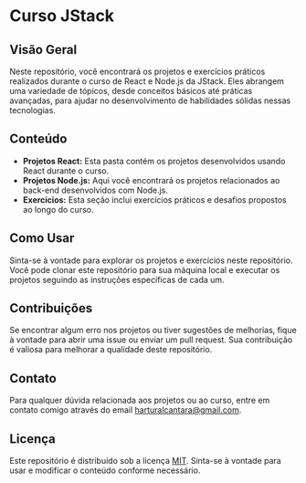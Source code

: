 # Curso JStack

## Visão Geral

Neste repositório, você encontrará os projetos e exercícios práticos realizados durante o curso de React e Node.js da JStack. Eles abrangem uma variedade de tópicos, desde conceitos básicos até práticas avançadas, para ajudar no desenvolvimento de habilidades sólidas nessas tecnologias.

## Conteúdo

- **Projetos React:** Esta pasta contém os projetos desenvolvidos usando React durante o curso.
- **Projetos Node.js:** Aqui você encontrará os projetos relacionados ao back-end desenvolvidos com Node.js.
- **Exercícios:** Esta seção inclui exercícios práticos e desafios propostos ao longo do curso.

## Como Usar

Sinta-se à vontade para explorar os projetos e exercícios neste repositório. Você pode clonar este repositório para sua máquina local e executar os projetos seguindo as instruções específicas de cada um.

## Contribuições

Se encontrar algum erro nos projetos ou tiver sugestões de melhorias, fique à vontade para abrir uma issue ou enviar um pull request. Sua contribuição é valiosa para melhorar a qualidade deste repositório.

## Contato

Para qualquer dúvida relacionada aos projetos ou ao curso, entre em contato comigo através do email [harturalcantara@gmail.com](mailto:seuemail@example.com).

## Licença

Este repositório é distribuído sob a licença [MIT](LICENSE). Sinta-se à vontade para usar e modificar o conteúdo conforme necessário.
